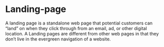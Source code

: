 # Landing-page
A landing page is a standalone web page that potential customers can “land” on when they click through from an email, ad, or other digital location. A Landing pages are different from other web pages in that they don’t live in the evergreen navigation of a website.
